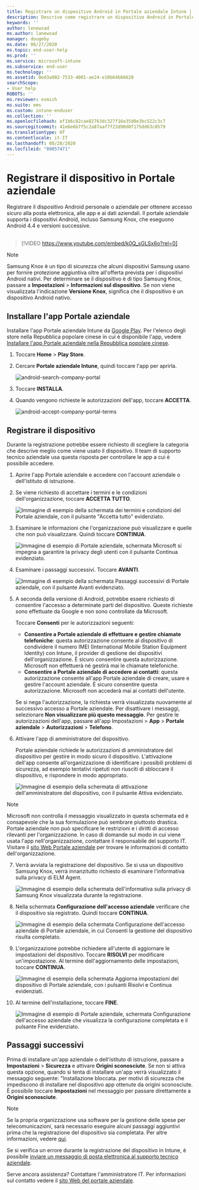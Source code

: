 ```yaml
---
title: Registrare un dispositivo Android in Portale aziendale Intune | Microsoft Docs
description: Descrive come registrare un dispositivo Android in Portale aziendale Intune
keywords: ''
author: lenewsad
ms.author: lanewsad
manager: dougeby
ms.date: 08/27/2020
ms.topic: end-user-help
ms.prod: ''
ms.service: microsoft-intune
ms.subservice: end-user
ms.technology: ''
ms.assetid: 0ed3a002-7533-4001-ae24-e10b64b66620
searchScope:
- User help
ROBOTS: ''
ms.reviewer: esmich
ms.suite: ems
ms.custom: intune-enduser
ms.collection: ''
ms.openlocfilehash: ef1b6c82cae82763dc327f16e35d0e3bc522c3c7
ms.sourcegitcommit: 41e6e6b7f5c2a87aaf7f23d90d0f175dd63c0579
ms.translationtype: HT
ms.contentlocale: it-IT
ms.lasthandoff: 08/28/2020
ms.locfileid: "89057471"
---
```

# <a name="enroll-your-device-with-company-portal"></a>Registrare il dispositivo in Portale aziendale  
Registrare il dispositivo Android personale o aziendale per ottenere accesso sicuro alla posta elettronica, alle app e ai dati aziendali. Il portale aziendale supporta i dispositivi Android, incluso Samsung Knox, che eseguono Android 4.4 e versioni successive.  
</br>
> [!VIDEO https://www.youtube.com/embed/k0Q_sGLSx6o?rel=0]

> [!NOTE]
> Samsung Knox è un tipo di sicurezza che alcuni dispositivi Samsung usano per fornire protezione aggiuntiva oltre all'offerta prevista per i dispositivi Android nativi. Per determinare se il dispositivo è di tipo Samsung Knox, passare a **Impostazioni** > **Informazioni sul dispositivo**. Se non viene visualizzata l'indicazione **Versione Knox**, significa che il dispositivo è un dispositivo Android nativo.  

## <a name="install-company-portal-app"></a>Installare l'app Portale aziendale  
Installare l'app Portale aziendale Intune da [Google Play](https://play.google.com/store/apps/details?id=com.microsoft.windowsintune.companyportal). Per l'elenco degli store nella Repubblica popolare cinese in cui è disponibile l'app, vedere [Installare l'app Portale aziendale nella Repubblica popolare cinese](install-company-portal-android-china.md).

1. Toccare **Home** > **Play Store**.

2. Cercare **Portale aziendale Intune**, quindi toccare l'app per aprirla. 

    ![android-search-company-portal](./media/and-cpinstall-1-search-cp.png)

4. Toccare **INSTALLA**.

5. Quando vengono richieste le autorizzazioni dell'app, toccare **ACCETTA**.  

    ![android-accept-company-portal-terms](./media/and-cpinstall-3-cp-accept.png)

## <a name="enroll-device"></a>Registrare il dispositivo  
Durante la registrazione potrebbe essere richiesto di scegliere la categoria che descrive meglio come viene usato il dispositivo. Il team di supporto tecnico aziendale usa questa risposta per controllare le app a cui è possibile accedere.  

1. Aprire l'app Portale aziendale e accedere con l'account aziendale o dell'istituto di istruzione.  

2. Se viene richiesto di accettare i termini e le condizioni dell'organizzazione, toccare **ACCETTA TUTTO**.  

   ![Immagine di esempio della schermata dei termini e condizioni del Portale aziendale, con il pulsante "Accetta tutto" evidenziato.](./media/accept-terms-1911.png)  


3. Esaminare le informazioni che l'organizzazione può visualizzare e quelle che non può visualizzare. Quindi toccare **CONTINUA**.


    ![Immagine di esempio di Portale aziendale, schermata Microsoft si impegna a garantire la privacy degli utenti con il pulsante Continua evidenziato.](./media/android-privacy-screen-1911.png)  
4. Esaminare i passaggi successivi. Toccare **AVANTI**.  

    ![Immagine di esempio della schermata Passaggi successivi di Portale aziendale, con il pulsante Avanti evidenziato.](./media/android-whats-next-1911.png)  


5. A seconda della versione di Android, potrebbe essere richiesto di consentire l'accesso a determinate parti del dispositivo. Queste richieste sono effettuate da Google e non sono controllate da Microsoft.  

    Toccare **Consenti** per le autorizzazioni seguenti:  
    * **Consentire a Portale aziendale di effettuare e gestire chiamate telefoniche**: questa autorizzazione consente al dispositivo di condividere il numero IMEI (International Mobile Station Equipment Identity) con Intune, il provider di gestione dei dispositivi dell'organizzazione. È sicuro consentire questa autorizzazione. Microsoft non effettuerà né gestirà mai le chiamate telefoniche.  
    * **Consentire a Portale aziendale di accedere ai contatti**: questa autorizzazione consente all'app Portale aziendale di creare, usare e gestire l'account aziendale.  È sicuro consentire questa autorizzazione. Microsoft non accederà mai ai contatti dell'utente. 

    Se si nega l'autorizzazione, la richiesta verrà visualizzata nuovamente al successivo accesso a Portale aziendale. Per disattivare i messaggi, selezionare **Non visualizzare più questo messaggio**. Per gestire le autorizzazioni dell'app, passare all'app Impostazioni > **App** > **Portale aziendale** > **Autorizzazioni** > **Telefono**.  

6. Attivare l'app di amministratore del dispositivo. 

    Portale aziendale richiede le autorizzazioni di amministratore del dispositivo per gestire in modo sicuro il dispositivo. L'attivazione dell'app consente all'organizzazione di identificare i possibili problemi di sicurezza, ad esempio tentativi ripetuti non riusciti di sbloccare il dispositivo, e rispondere in modo appropriato.  

    ![Immagine di esempio della schermata di attivazione dell'amministratore del dispositivo, con il pulsante Attiva evidenziato.](./media/activate-device-administrator-1911.png)  

> [!NOTE]
> Microsoft non controlla il messaggio visualizzato in questa schermata ed è consapevole che la sua formulazione può sembrare piuttosto drastica. Portale aziendale non può specificare le restrizioni e i diritti di accesso rilevanti per l'organizzazione. In caso di domande sul modo in cui viene usata l'app nell'organizzazione, contattare il responsabile del supporto IT. Visitare il [sito Web Portale aziendale](https://go.microsoft.com/fwlink/?linkid=2010980) per trovare le informazioni di contatto dell'organizzazione.  


7. Verrà avviata la registrazione del dispositivo. Se si usa un dispositivo Samsung Knox, verrà innanzitutto richiesto di esaminare l'informativa sulla privacy di ELM Agent.   

    ![Immagine di esempio della schermata dell'informativa sulla privacy di Samsung Knox visualizzata durante la registrazione.](./media/and-enroll-7-knox-privacy-policy.png)  

8. Nella schermata **Configurazione dell'accesso aziendale** verificare che il dispositivo sia registrato. Quindi toccare **CONTINUA**.  

    ![Immagine di esempio della schermata Configurazione dell'accesso aziendale di Portale aziendale, in cui Consenti la gestione del dispositivo risulta completato.](./media/update-settings-1911.png)  

9. L'organizzazione potrebbe richiedere all'utente di aggiornare le impostazioni del dispositivo. Toccare **RISOLVI** per modificare un'impostazione. Al termine dell'aggiornamento delle impostazioni, toccare **CONTINUA**.  

   ![Immagine di esempio della schermata Aggiorna impostazioni del dispositivo di Portale aziendale, con i pulsanti Risolvi e Continua evidenziati.](./media/resolve-settings-1911.png)  

10. Al termine dell'installazione, toccare **FINE**.    

    ![Immagine di esempio di Portale aziendale, schermata Configurazione dell'accesso aziendale che visualizza la configurazione completata e il pulsante Fine evidenziato.](./media/android-enrollment-done-1911.png) 

## <a name="next-steps"></a>Passaggi successivi  

Prima di installare un'app aziendale o dell'istituto di istruzione, passare a **Impostazioni** > **Sicurezza** e attivare **Origini sconosciute**. Se non si attiva questa opzione, quando si tenta di installare un'app verrà visualizzato il messaggio seguente: "Installazione bloccata. per motivi di sicurezza che impediscono di installare nel dispositivo app ottenute da origini sconosciute. È possibile toccare **Impostazioni** nel messaggio per passare direttamente a **Origini sconosciute**.  

> [!Note]
> Se la propria organizzazione usa software per la gestione delle spese per telecomunicazioni, sarà necessario eseguire alcuni passaggi aggiuntivi prima che la registrazione del dispositivo sia completata. Per altre informazioni, vedere [qui](enroll-your-device-with-telecom-expense-management-android.md).

Se si verifica un errore durante la registrazione del dispositivo in Intune, è possibile [inviare un messaggio di posta elettronica al supporto tecnico aziendale](send-logs-to-your-it-admin-by-email-android.md).  

Serve ancora assistenza? Contattare l'amministratore IT. Per informazioni sul contatto vedere il [sito Web del portale aziendale](https://go.microsoft.com/fwlink/?linkid=2010980).  